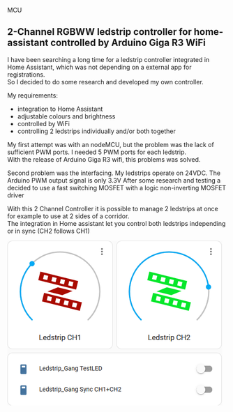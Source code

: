 MCU<H2>2-Channel RGBWW ledstrip controller for home-assistant controlled by Arduino Giga R3 WiFi</H2>

I have been searching a long time for a ledstrip controller integrated in Home Assistant, which was not depending on a external app for registrations.<BR>
So I decided to do some research and developed my own controller.<BR>

My requirements:
- integration to Home Assistant
- adjustable colours and brightness
- controlled by WiFi
- controlling 2 ledstrips individually and/or both together

My first attempt was with an nodeMCU, but the problem was the lack of sufficient PWM ports. I needed 5 PWM ports for each ledstrip.<BR>
With the release of Arduino Giga R3 wifi, this problems was solved.<BR>

Second problem was the interfacing. My ledstrips operate on 24VDC. The Arduino PWM output signal is only 3.3V
After some research and testing a decided to use a fast switching MOSFET with a logic non-inverting MOSFET driver

With this 2 Channel Controller it is possible to manage 2 ledstrips at once for example to use at 2 sides of a corridor.<BR>
The integration in Home assistant let you control both ledstrips independing or in sync (CH2 follows CH1)

<img src="extras/HA dashboard.png">

